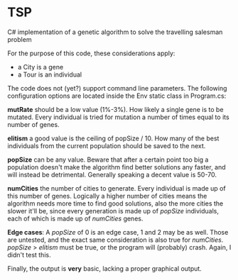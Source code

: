 # TSP
C# implementation of a genetic algorithm to solve the travelling salesman problem

For the purpose of this code, these considerations apply:
- a City is a gene
- a Tour is an individual

The code does not (yet?) support command line parameters.
The following configuration options are located inside the Env static class in Program.cs:

**mutRate** should be a low value (1%-3%). How likely a single gene is to be mutated.
Every individual is tried for mutation a number of times equal to its number of genes.

**elitism** a good value is the ceiling of popSize / 10. How many of the best individuals
from the current population should be saved to the next.

**popSize** can be any value. Beware that after a certain point too big a population doesn't
make the algorithm find better solutions any faster, and will instead be detrimental.
Generally speaking a decent value is 50-70.

**numCities** the number of cities to generate. Every individual is made up of this number of
genes. Logically a higher number of cities means the algorithm needs more time to find good
solutions, also the more cities the slower it'll be, since every generation is made up of
*popSize* individuals, each of which is made up of *numCities* genes.

**Edge cases**: A *popSize* of 0 is an edge case, 1 and 2 may be as well. Those are untested,
and the exact same consideration is also true for *numCities*.
*popSize* > *elitism* must be true, or the program will (probably) crash. Again, I didn't test this.

Finally, the output is **very** basic, lacking a proper graphical output.
